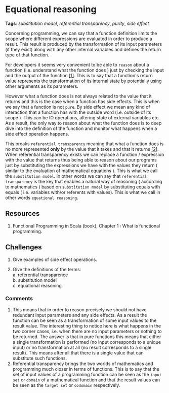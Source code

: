 Equational reasoning
====================

**Tags**: *substitution model*, *referential transparency*, *purity*, *side effect*

Concerning programming, we can say that a function definition limits the scope where different expressions are evaluated in order to produce a result. This result is produced by the transformation of its input parameters (if they exist) along with any other internal variables and defines the return type of that function.

For developers it seems very convenient to be able to `reason` about a function (i.e. understand what the function does ) just by checking the input and the output of the function [[1]](#comments). This is to say that a function's return value represents the transformation of its internal state by potentially using other arguments as its parameters.

However what a function does is not always related to the value that it returns and this is the case when a function has side effects. This is when we say that a function is not `pure`. By side effect we mean any kind of interaction that a function has with the outside word (i.e. outside of its scope ). This can be IO operations, altering state of external variables etc. As a result, the only way to reason about what the function does is to deep dive into the definition of the function and monitor what happens when a side effect operation happens.

This breaks `referential transparency` meaning that what a function does is no more represented **only** by the value that it takes and that it returns [[2]](#comments). When referential transparency exists we can replace a function / expression with the value that returns thus being able to reason about our programs just by substituting the expressions we have with the values they return ( similar to the evaluation of mathematical equations ). This is what we call the `substitution model`. In other words we can say that `referential transparency` is the key that enables a natural way of reasoning ( according to mathematics ) based on `substitution model` by substituting equals with equals ( i.e. variables with/or referents with values). This is what we call in other words `equational reasoning`.

## Resources

1. Functional Programming in Scala (book), Chapter 1 : What is functional programming.

## Challenges

1. Give examples of side effect operations.

2. Give the definitions of the terms:  
  a. referential transparence  
  b. substitution model  
  c. equational reasoning  

### Comments
1. This means that in order to reason precisely we should not have redundant input parameters and any side effects. As a result the function can be seen as a transformation of some input values to the result value. The interesting thing to notice here is what happens in the two corner cases, i.e. when there are no input parameters or nothing to be returned. The answer is that in pure functions this means that either a single transformation is performed (no input corresponds to a unique input) or no transformation at all (no result corresponds to a single result). This means after all that there is a single value that can substitute such functions.
2. Referential transparency brings the two worlds of mathematics and programming much closer in terms of functions. This is to say that the set of input values of a programming function can be seen as the `input set` or `domain` of a mathematical function and that the result values can be seen as the `target set` or `codomain` respectively.
